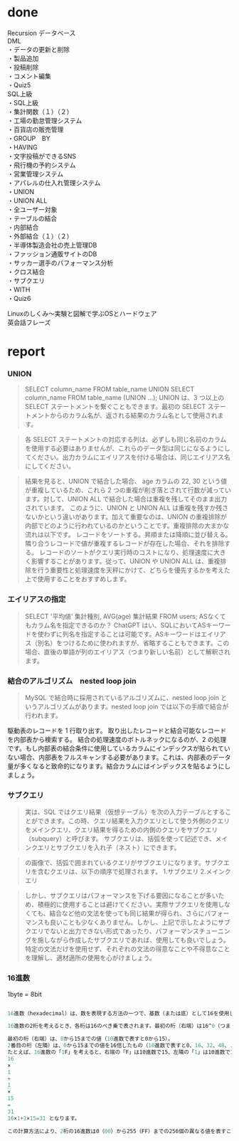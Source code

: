 # done 
Recursion データベース</br>
DML</br>
・データの更新と削除</br>
・製品追加</br>
・投稿削除</br>
・コメント編集</br>
・Quiz5</br>
SQL上級</br>
・SQL上級</br>
・集計関数（１）（２）</br>
・工場の勤怠管理システム</br>
・百貨店の販売管理</br>
・GROUP　BY</br>
・HAVING</br>
・文字投稿ができるSNS</br>
・飛行機の予約システム</br>
・営業管理システム</br>
・アパレルの仕入れ管理システム</br>
・UNION</br>
・UNION ALL</br>
・全ユーザー対象</br>
・テーブルの結合</br>
・内部結合</br>
・外部結合（１）（２）</br>
・半導体製造会社の売上管理DB</br>
・ファッション通販サイトのDB</br>
・サッカー選手のパフォーマンス分析</br>
・クロス結合</br>
・サブクエリ</br>
・WITH</br>
・Quiz6</br>

Linuxのしくみ〜実験と図解で学ぶOSとハードウェア</br>
英会話フレーズ</br>

# report
### UNION
>SELECT column_name FROM table_name UNION SELECT column_name FROM table_name (UNION ...);
UNION は、3 つ以上の SELECT ステートメントを繋ぐこともできます。最初の SELECT ステートメントからのカラム名が、返される結果のカラム名として使用されます。

>各 SELECT ステートメントの対応する列は、必ずしも同じ名前のカラムを使用する必要はありませんが、これらのデータ型は同じになるようにしてください。出力カラムにエイリアスを付ける場合は、同じエイリアス名にしてください。

>結果を見ると、UNION で結合した場合、 age カラムの 22, 30 という値が重複しているため、これら 2 つの重複が削ぎ落とされて行数が減っています。対して、UNION ALL で結合した場合は重複を残してそのまま出力されています。
このように、UNION と UNION ALL は重複を残すか残さないかという違いがあります。加えて重要なのは、UNION の重複排除が内部でどのように行われているのかということです。重複排除の大まかな流れは以下です。
レコードをソートする。昇順または降順に並び替える。
隣り合うレコードで値が重複するレコードが存在した場合、それを排除する。
レコードのソートがクエリ実行時のコストになり、処理速度に大きく影響することがあります。従って、UNION や UNION ALL は、重複排除を行う重要性と処理速度を天秤にかけて、どちらを優先するかを考えた上で使用することをおすすめします。

### エイリアスの指定
>SELECT '平均値' 集計種別, AVG(age) 集計結果 FROM users;
ASなくてもカラム名を指定できるのか？
ChatGPT
はい、SQLにおいてASキーワードを使わずに列名を指定することは可能です。ASキーワードはエイリアス（別名）をつけるために使われますが、省略することもできます。この場合、直後の単語が列のエイリアス（つまり新しい名前）として解釈されます。

### 結合のアルゴリズム　nested loop join
>MySQL で結合時に採用されているアルゴリズムに、nested loop join というアルゴリズムがあります。nested loop join では以下の手順で結合が行われます。

駆動表のレコードを 1 行取り出す。
取り出したレコードと結合可能なレコードを内部表から検索する。
結合の処理速度のボトルネックになるのが、2 の処理です。もし内部表の結合条件に使用しているカラムにインデックスが貼られていない場合、内部表をフルスキャンする必要があります。これは、内部表のデータ量が多くなると致命的になります。結合カラムにはインデックスを貼るようにしましょう。

### サブクエリ
>実は、SQL ではクエリ結果（仮想テーブル）を次の入力テーブルとすることができます。この時、クエリ結果を入力クエリとして使う外側のクエリをメインクエリ、クエリ結果を得るための内側のクエリをサブクエリ（subquery）と呼びます。
サブクエリは、括弧を使って記述でき、メインクエリとサブクエリを入れ子（ネスト）にできます。

>の画像で、括弧で囲まれているクエリがサブクエリになります。サブクエリを含むクエリは、以下の順序で処理されます。
1.サブクエリ
2.メインクエリ

>しかし、サブクエリはパフォーマンスを下げる要因になることが多いため、積極的に使用することは避けてください。実際サブクエリを使用しなくても、結合など他の文法を使っても同じ結果が得られ、さらにパフォーマンスも良いことも少なくありません。しかし、上記で示したようにサブクエリでないと出力できない形式であったり、パフォーマンスチューニングを施しながら作成したサブクエリであれば、使用しても良いでしょう。特定の文法だけを使用せず、それぞれの文法の得意なことや不得意なことを理解し、適材適所の使用を心がけましょう。

### 16進数
1byte = 8bit
```sql

16進数（hexadecimal）は、数を表現する方法の一つで、基数（または底）として16を使用します。これは、10進数（基数が10）や2進数（基数が2）とは異なります。16進数では、0から9までの数字に加えて、AからF（またはaからf）の文字を使用して、10から15までの値を表します。つまり、16進数の1桁は、10進数の0から15までの値を表現することができます。

16進数の2桁を考えるとき、各桁は16のべき乗で表されます。最初の桁（右端）は16^0（つまり1）を、2番目の桁（左隣）は16^1（つまり16）を表します。したがって、2桁の16進数の数値は以下のように計算されます：

最初の桁（右端）は、0から15までの値（10進数で表すと0から15）。
2番目の桁（左隣）は、0から15までの値を16倍したもの（10進数で表すと0、16、32、48、...、240）。
たとえば、16進数の「1F」を考えると、右端の「F」は10進数で15、左隣の「1」は10進数で16です。したがって、「1F」は10進数で 
16
×
1
+
1
×
15
=
31
16×1+1×15=31 となります。

この計算方法により、2桁の16進数は0（00）から255（FF）までの256個の異なる値を表すことができます。これは、各色のRGB値が0から255まで（合計256の異なる値）である理由です。
```